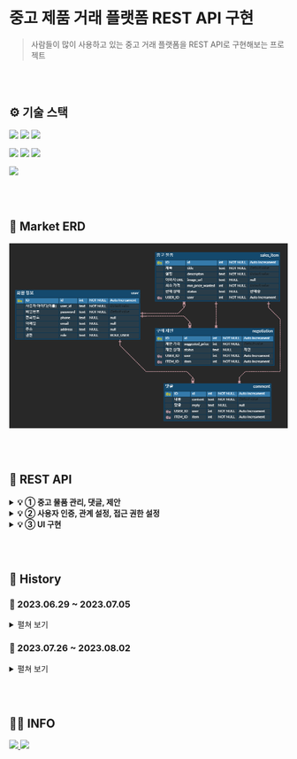 # 중고 제품 거래 플랫폼 REST API 구현


> 사람들이 많이 사용하고 있는 중고 거래 플랫폼을 REST API로 구현해보는 프로젝트

<br><br>
## ⚙ 기술 스택
<p>
<img src="https://img.shields.io/badge/Java_17-007396?style=flat&logo=OpenJDK&logoColor=white">
<img src="https://img.shields.io/badge/gradle_8.1.1-02303A?style=flat&logo=gradle&logoColor=white">
<img src="https://img.shields.io/badge/SQLite_3.41.2.2-003B57?style=flat&logo=SQLite&logoColor=white">
</p>
<p>
<img src="https://img.shields.io/badge/Spring_6.0.10-6DB33F?style=flat&logo=Spring&logoColor=white">
<img src="https://img.shields.io/badge/springboot_3.1.1-6DB33F?style=flat&logo=springboot&logoColor=white">
<img src="https://img.shields.io/badge/springsecurity_6.1.1-6DB33F?style=flat&logo=springsecurity&logoColor=white">
</p>
<img src="https://img.shields.io/badge/thymeleaf_3.1.1-005F0F?style=flat&logo=thymeleaf&logoColor=white">

<br><br>

## 📅 Market ERD
![market_ERD](readme_img/erd.png)

<br><br>

## 📁 REST API
<details>
<summary><b>💡 ① 중고 물품 관리, 댓글, 제안</b></summary>

`git clone` 이후, `application.properties`의 `jwt.secret` 값을 변경해야 작동합니다.

### 1. 물품 관리
<details>
<summary><b><u>중고 물품 관리 API</u></b></summary>

**✅ 표시: 로그인 시 JWT 발급 → Auth(Type=Bearer Token): JWT 입력**

<details><summary> 1. POST /items ✅</summary>

Request Body:
```json
{
    "title": "중고 맥북 팝니다",
    "description": "2019년 맥북 프로 13인치 모델입니다",
    "minPriceWanted": 1000000
}
```

Response Body:

![create_item](readme_img/r1.png)

</details>

<details><summary> 2. GET /items?page={page}&limit={limit} </summary>

Response Body:

![viewall_item](readme_img/r2.png)

</details>

<details><summary> 3. GET /items/{itemId} </summary>

Response Body:

![viewone_item](readme_img/r3.png)

</details>


<details><summary> 4. PUT /items/{itemId} ✅</summary>

Request Body:
```json
{
    "title": "응 안팔아",
    "description": "걍 내가 쓸꺼야",
    "minPriceWanted": 5000000
}
```

Response Body:

![update_item](readme_img/r4.png)

</details>


<details><summary> 5. PUT /items/{itemId}/image ✅</summary>

Request Body & Response Body:

![image_item](readme_img/r5.png)

</details>
<details><summary> 6. DELETE /items/{itemId} ✅</summary>

Response Body:

![delete_item](readme_img/r6.png)

</details>
<br>

[📁 **REST API 돌아가기**](#-rest-api)

</details>

### 2. 물품 댓글
<details>
<summary><b><u>중고 물품 댓글 API</u></b></summary>

**✅ 표시: 로그인 시 JWT 발급 → Auth(Type=Bearer Token): JWT 입력**

<details><summary> 1. POST /items/{itemId}/comments ✅</summary>

Request Body:
```json
{
    "content": "할인 가능하신가요?"
}
```

Response Body:

![img](readme_img/c1.png)

</details>
<details><summary> 2. GET /items/{itemId}/comments?page=1 </summary>

Request Body:<br>
page 값을 파라미터로 10개 단위로 보여준다.

Response Body:

![img](readme_img/c2.png)

</details>
<details><summary> 3. PUT /items/{itemId}/comments/{commentId} ✅</summary>

Request Body:
```json
{
    "content": "1000000 정도면 고려 가능합니다"
}
```

Response Body:

![img](readme_img/c3.png)

</details>
<details><summary> 4. PUT /items/{itemId}/comments/{commentId}/reply ✅</summary>

Request Body:
```json
{
    "reply": "ㄴㄴ안됨"
}
```

Response Body:

![img](readme_img/c4.png)

</details>
<details><summary> 5. DELETE /items/{itemId}/comments/{commentId} ✅</summary>

Response Body:

![img](readme_img/c5.png)

</details>

<details><summary> 6. 답글은 물품 등록 작성자를 제외하고는 달 수 없다. ✅</summary>

![img](readme_img/c6.png)

</details>

<details><summary> 7. ROLE_ADMIN 권한이 있는 사용자는 물품 등록 작성자가 아니어도 댓글을 달 수 있다. ✅</summary>

![img](readme_img/c7.png)

</details>

<br>

[📁 **REST API 돌아가기**](#-rest-api)

</details>

### 3. 구매 제안
<details>
<summary><b><u>구매 제안 API</u></b></summary>

**✅ 표시: 로그인 시 JWT 발급 → Auth(Type=Bearer Token): JWT 입력**

<details><summary> 1. POST /items/{itemId}/proposals ✅</summary>

Request Body:
```json
{
    // 구매 제안을 올린 구매자
    "suggestedPrice": 1000000
}
```

Response Body:

![img](readme_img/p1.png)

</details>
<details><summary> 2. GET http://localhost:8080/items/1/proposal?page=1 ✅</summary>

Response Body:

**1) 중고 물품을 올린 판매자가 확인할 수 있는 page**
![img](readme_img/p2.png)
<br><br>

**2) 구매 제안을 올린 구매자가 확인할 수 있는 page**
![img](readme_img/p21.png)

</details>
<details><summary> 3. PUT /items/{itemId}/proposals/{proposalId} ✅</summary>

Request Body:
```json
{
    // 구매 제안을 올린 구매자
    "suggestedPrice": 7777777
}
```

Response Body:

![img](readme_img/p3.png)

</details>
<details><summary> 4. DELETE /items/{itemId}/proposals/{proposalId} ✅</summary>

Response Body:

![img](readme_img/p4.png)

</details>
<details><summary> 5. PUT /items/{itemId}/proposals/{proposalId} ✅</summary>

Request Body:
```json
{
    // 중고 물품을 올린 판매자
    "status": "거절" // "수락"도 가능
}
```

Response Body:

![img](readme_img/p5.png)

</details>
<details><summary> 6. PUT /items/{itemId}/proposals/{proposalId} ✅</summary>

Request Body:
```json
{
    // 구매 제안을 올린 구매자
    "status": "확정"
}
```

Response Body:

![img](readme_img/p6.png)

</details>

<details><summary> 7. 그 외 </summary>

**PUT /items/{itemId}/proposals/{proposalId}**

- 3번의 PUT(제안 가격 변경)의 경우 구매 제안 작성자만 수정이 가능하며, `status`가 "제안", `SuggestedPrice`가 null이 아닐 때만 작동한다.
- 5번의 PUT(수락, 거절)의 경우 물품 등록 작성자만 수정 가능하며, 상태가 수락, 거절이 되었을 경우 구매 제안 작성자는 글을 수정할 수 없다.
- 6번의 PUT(구매 확정)의 경우 구매 제안 작성자만 수정이 가능하며, 현재 "수락" 상태이고 Request로 받는 `status`가 "확정"이면 `status`는 "확정"으로 변한다.

    물품 등록 게시물 또한 "판매 완료"가 된다. 이 상태에서 게시물, 구매 제안을 지울 수 없다. 
    
    또한 자동으로 모든 구매제안은 "거절" 상태가 된다.
- `ROLE_ADMIN`의 권한을 가지고 있다면 구매 제안 API의 모든 기능을 사용할 수 있으며, "판매 완료" 상태가 되어도 수정이나 삭제가 가능하다.

</details>
<br>

[📁 **REST API 돌아가기**](#-rest-api)

</details>

<br>

</details>

<details>
<summary><b>💡 ② 사용자 인증, 관계 설정, 접근 권한 설정</b></summary>

### 1. 사용자 인증
<details>
<summary><b><u>로그인(토큰 발급), 회원가입 API</u></b></summary><br>

<details><summary> 1. POST /users/login </summary>

Request Body:
```json
{
  // ROLE_ADMIN 권한을 가진 TEST 계정 존재
  "userId": "운영자",
  "password": "asdf"
}
```

Response Body:

![POST /users/login](readme_img/log1.png)

</details>

<details><summary> 2. GET /users/login </summary>

Request Body:

**(JSON Data)**
```json
{
  // 회원가입
  "userId": "유저",
  "password": "asdf"
}
```
**(Form Data)**
![GET /users/login_2-2](readme_img/log2-2.png)

Response Body:

![GET /users/login_1](readme_img/log2.png)

DB:

![GET /users/login_2](readme_img/log3.png)

<br>

[📁 **REST API 돌아가기**](#-rest-api)

</details>

</details>

### 2. 관계 설정
<details>
<summary><b><u>ERD 수정 및 코드 수정 API</u></b></summary>

**1. 기존 Entity(Item, Comment, Proposal)의 writer, password 삭제 -> User Enitiy와 1:N 매핑**<br>
[📅 **Market ERD 참고**](#-market-erd)<br>

**2. ERD 변경에 의한 제대로 된 기능 작동을 위한 코드 수정**<br>[📁 **REST API - 💡 ① 중고 물품 관리, 댓글, 제안 참고**](#-rest-api)<br>

**3. 자세한 수정 사항**<br>
**ISSUE :** [2️⃣ DAY 2 / 관계 설정하기](https://github.com/likelion-backend-5th/Project_1_LimHyoungTaek/issues/6) 참고<br>
**PULL REQUEST :** [관계 설정 및 관계 변경으로 인한 코드 변경 #8](https://github.com/likelion-backend-5th/Project_1_LimHyoungTaek/pull/8) 참고

<br>

</details>


### 3. 접근 권한 설정
<details>
<summary><b><u>ROLE STATUS 추가</u></b></summary>

**1. Authentication 추가로 인한 등록(삭제, 변경 등), 조회를 사용자 정보에 따라 제한되거나 가능하게 변경**
 - `ROLE_ADMIN`, `ROLE_USER` 두 권한이 존재하며, `ROLE_ADMIN`은 [**💡 ① 중고 물품 관리, 댓글, 제안**](#-rest-api)의 모든 기능 사용 가능
 - `확정` 상태의 구매 제안을 삭제하는 등 제한되어 있는 기능도 사용할 수 있다.

**2. 자세한 수정 사항**<br>
**ISSUE :** [3️⃣ DAY 3/ 기능 접근 설정하기](https://github.com/likelion-backend-5th/Project_1_LimHyoungTaek/issues/7) 참고<br>
<br><br>
[📁 **REST API 돌아가기**](#-rest-api)

</details>


<br>

</details>

<details>
<summary><b>💡 ③ UI 구현</b></summary>

[//]: # (<summary><b>💡 ③ 채팅, UI 구현, 인증 서버 분리</b></summary>)

### 1. INDEX, 로그인, 회원가입
<details>
<summary><b>HOME - GET / -> (redirect)/items/view</b></summary>

![GET /users/login/view](readme_img/ui0.png)

</details>

<details>
<summary><b>회원가입 - GET /users/register/view</b></summary>

![GET /users/login/view](readme_img/ui0-1.png)

</details>

<details>
<summary><b>로그인 - GET /users/login/view</b></summary>

![GET /users/login/view](readme_img/ui1.png)

</details>

<details>
<summary><b>로그인 후 HOME - GET /items/view</b></summary>

![GET /users/login/view](readme_img/ui1.png)

<br>

[📁 **REST API 돌아가기**](#-rest-api)
</details>


### 2. 물품 등록, 이미지 업로드, 물품 화면
<details>
<summary><b>물품 등록 - GET /items/register/view</b></summary>

![GET /users/login/view](readme_img/ui0-2-1.png)
</details>

<details>
<summary><b>전체 게시물 - GET /items/view</b></summary>

![GET /users/login/view](readme_img/ui0-2-2.png)
</details>

<details>
<summary><b>물품 보기 - GET /items/view/{itemId}</b></summary>

![GET /users/login/view](readme_img/ui0-2-3.png)

</details>

<details>
<summary><b>댓글 - GET /items/view/{itemId}</b></summary>

댓글 다는 것은 html 상에서 구현되지 않았습니다.

![GET /users/login/view](readme_img/ui0-2-4.png)

<br>

[📁 **REST API 돌아가기**](#-rest-api)
</details>

### 3. Page
<details>
<summary><b>HOME(Page 관련) - GET / -> (redirect)/items/view</b></summary>

글이 10개 이상 넘어가면 게시물 페이지를 넘길 수 있다.
댓글도 가능하며 댓글은 15개가 limit으로 잡혀 있다.

![GET /users/login/view](readme_img/ui0-3-1.png)
![GET /users/login/view](readme_img/ui0-3-2.png)

<br>

[📁 **REST API 돌아가기**](#-rest-api)
</details>

</details>

<br><br>

## 📜 History 

### 📆 2023.06.29 ~ 2023.07.05
<details>
<summary>펼쳐 보기</summary>

<details>
<summary>✨ <b>2023-06-29</b>: Repository 생성, DTO 추가, SalesItem MVC 구조</summary>

---
### 2023-06-29
**Create**: Git Repository - 'MiniProject_Basic_LimHyoungTaek'<br>

> ### dependencies
>   - Spring Web
>   - Spring Boot DevTools
>   - Spring Data JPA
>   - Lombok
>   - Sqlite

**Add**:
> - DTO(SalesItem, Negotiation, Comment)
> - Controller, repository, entity, service associated (with SalesItem)
---
</details>



<details>
<summary>✨ <b>2023-06-30</b>: ResponseDTO 추가, TODO 구현</summary>

---
### 2023-06-30
**Add**:
> - DTO(ResponseDto)

<br>

**TODO**:
> POST /items<br>
> GET /items?page={page}&limit={limit}<br>
> GET /items/{itemId}<br>
> PUT /items/{itemId}<br>
> DELETE /items/{itemId}<br>
---
</details>



<details>
<summary>✨ <b>2023-07-01</b>: TODO [ PUT /items/{itemId}/image ] 구현</summary>

---
### 2023-07-01
**TODO**:
> PUT /items/{itemId}/image
---
</details>



<details>
<summary>✨ <b>2023-07-03</b>: DAY 1 / 중고 물품 관리 요구사항, 중고 물품 댓글 MVC 구조</summary>

---
### 2023-07-03

<details>
<summary><u><b>DAY 1 / 중고 물품 관리 요구사항</b></u></summary>

**1️⃣ <u>[POST] /items</u>**<br>
`ItemController.create()`, `ItemService.createItem()`<br>: 누구든지 중고 거래를 목적으로 물품에 대한 정보를 등록할 수 있다.<br>

`ItemEntity - @NotNull`<br>: 이때 반드시 포함되어야 하는 내용은 **제목, 설명, 최소 가격, 작성자**이다.<br>

`ItemService.validPW()`<br>: 또한 사용자가 물품을 등록할 때, 비밀번호 항목을 추가해서 등록한다.<br>

`ItemService.createItem()`<br>: 최초로 물품이 등록될 때, 중고 물품의 상태는 **판매중** 상태가 된다.<br>

<br><br>

**2️⃣ <u>[GET] /items?page={page}&limit={limit}</u>**<br>
`ItemService.readItemsPaged()`, `Return Type Page<ItemPageInfoDto>`<br>: 등록된 물품 정보는 누구든지 열람할 수 있다.<br> 페이지 단위 조회가 가능하다.<br>

`ItemController.readAll()`, `ItemController.readOne()`<br>: 전체 조회, 단일 조회 모두 가능하다.<br>

<br><br>

**3️⃣ <u>[GET] /items/{itemId}</u>**<br>
`ItemController.readOne()`<br>: 전체 조회, 단일 조회 모두 가능하다.<br>

<br><br>

**4️⃣ <u>[PUT] /items/{itemId}</u>**<br>
`ItemController.update()`, `ItemService.updateItem()`<br>: 등록된 물품 정보는 수정이 가능하다.
<br>

`ItemService.validPW()`<br>: 이때, 물품이 등록될 때 추가한 비밀번호를 첨부해야 한다.

<br><br>

**5️⃣ <u>[DELETE] /items/{itemId}</u>**<br>
`ItemController.delete()`, `ItemService.deleteItem()`<br>: 등록된 물품 정보는 삭제가 가능하다.<br>

`ItemService.validPW()`<br>: 이때, 물품이 등록될 때 추가한 비밀번호를 첨부해야 한다.

<br><br>

**6️⃣ <u>[PUT] /items/{itemId}/image</u>**<br>
`ItemController.uploadImage()`, `ItemService.uploadItemImage()`<br>: 등록된 물품 정보에 이미지를 첨부할 수 있다.<br>

`ItemService.validPW()`<br>: 이때, 물품이 등록될 때 추가한 비밀번호를 첨부해야 한다.

<br><br>

**7️⃣ <u>그 외 추가 및 수정사항</u>**<br>
`getItemById()`<br>: 해당하는 ID가 없을 경우, Not Found 예외 처리하는 과정을 메서드로 분리<br>

`validPW()`<br>: Password를 검사하는 부분을 메서드로 분리<br>

`ResponseDto`<br>: Controller의 Return Type을 ResponseDto로 수정 후 ResponseBody 출력 형식 message로 변경<br>

`ContentinfoDto`<br>: `ItemController.readOne()`에서 title, description, minPriceWanted, status만 보이게 Dto 설정<br>

`PageinfoDto`<br>: `ItemController.readAll()`에서 id, title, description, minPriceWanted, status만 보이게 Dto 설정<br>
imageUrl -> add @JsonInclude(JsonInclude.Include.NON_NULL) Null 값 일때 미출력<br>

<br>
</details>



<details>
<summary><u><b>중고 물품 댓글 MVC 구조</b></u></summary>

**Add**:
> - CommentController
> - CommentEntity
> - CommentRepository
> - CommentService

<br>

**TODO**:
> POST /items/{itemId}/comments<br>
> GET /items/{itemId}/comments<br>
> PUT /items/{itemId}/comments/{commentId}<br>
> PUT /items/{itemId}/comments/{commentId}/reply<br>
> DELETE /items/{itemId}/comments/{commentId}<br>

</details>

---
</details>



<details>
<summary>✨ <b>2023-07-04</b>: DAY 2 / 중고 물품 댓글 요구사항</summary>

---
### 2023-07-04
**1️⃣ <u>[POST] /items/{itemId}/comments</u>**<br>
`CommentController.createComment()`, `CommentService.postComment()`<br>: 등록된 물품에 대한 질문을 위하여 댓글을 등록할 수 있다.<br>

`CommentEntity - @NotNull`<br>: 이때 반드시 포함되어야 하는 내용은 대상 물품, 댓글 내용, 작성자이다.<br>

`PasswordValidatable.validatePassword()`, `CommentEntity - @Override`<br>: 또한 댓글을 등록할 때, 비밀번호 항목을 추가해서 등록한다.<br>

<br><br>

**2️⃣ <u>[GET] /items/{itemId}/comments</u>**<br>
`CommentController.readAllComment()`, `CommentService.getCommentsPaged()`<br>: 등록된 댓글은 누구든지 열람할 수 있다.<br>

`CommentService.getCommentsPaged()`, `Return Type Page<CommentPageInfoDto>`<br>: 페이지 단위 조회가 가능하다.<br>

<br><br>

**3️⃣ <u>[PUT] /items/{itemId}/comments/{commentId}</u>**<br>
`CommentController.updateComment()`, `CommentService.modifiedComment()`<br>: 등록된 댓글은 수정이 가능하다.<br>

`PasswordValidatable.validatePassword()`, `CommentEntity - @Override`<br>: 이때, 댓글이 등록될 때 추가한 비밀번호를 첨부해야 한다.<br>

<br><br>

**4️⃣ <u>[DELETE] /items/{itemId}/comments/{commentId}</u>**<br>
`CommentController.delete()`, `CommentService.deleteComment()`<br>: 등록된 댓글은 삭제가 가능하다.<br>
`PasswordValidatable.validatePassword()`, `CommentEntity - @Override`<br>: 이때, 댓글이 등록될 때 추가한 비밀번호를 첨부해야 한다.<br>

<br><br>

**5️⃣ <u>[PUT] /items/{itemId}/comments/{commentId}/reply</u>**<br>
`CommentPageInfoDto`<br>: 댓글에는 초기에 비워져 있는 **답글** 항목이 존재한다.<br> ↳ 그래서 다른 Column과 다르게 `@NotNull`을 붙이지 않았다. 대신 `imageUrl`의 `null` 값을 숨길 때 처럼 `@JsonInclude(JsonInclude.Include.NON_NULL)`을 붙였다.<br>

`CommentPageInfoDto`<br>: 답글은 댓글에 포함된 공개 정보이다.<br> ↳ 이 요구사항 때문에 위에서 언급한 `@JsonInclude(JsonInclude.Include.NON_NULL)`도 추가하지 않을까 하다가 `null` 값일 경우, 답글이 보이지 않는 경우가 더 많다고 생각해서 유지하였다.<br>

`CommentService.modifiedReply()`<br>: 만약 댓글이 등록된 대상 물품을 등록한 사람일 경우, 물품을 등록할 때 사용한 비밀번호를 첨부할 경우 답글 항목을 수정할 수 있다.<br>
↳ 이 부분은 아래 토글을 열어 코드를 참고해주세요.

<details>
<summary>📄 <u>CommentService.java - modifiedReply()</u></summary>

```java
public class CommentService {
    private final ItemRepository itemRepository;
    private final ItemService itemService;
    private final CommentRepository commentRepository;

    // Post, Modifying Reply
    public void modifiedReply(Long commentId, Long itemId, CommentDto comments) {
        CommentEntity commentEntity = validateCommentByItemId(commentId, itemId);
        ItemEntity itemEntity = itemService.getItemById(itemId);

        // 1. 답글 작성자 != 물품 등록 작성자 -> 예외 처리
        // 댓글에 답글을 달 수 있는 사용자는 물품 정보를 등록한 사용자 뿐
        if (!itemEntity.getWriter().equals(comments.getWriter()))
            throw new ResponseStatusException(HttpStatus.BAD_REQUEST);

        // 2. 물품 등록 작성자 == 답글 작성자 라는건 위의 예외에서 증명
        // 만약 댓글이 등록된 대상 물품을 등록한 사람일 경우
        // -> 물품 등록 == 댓글 == 답글 다 같은 작성자이다.
        if (commentEntity.getWriter().equals(comments.getWriter())) {
            // 물품을 등록할 때 사용한 비밀번호를 첨부할 경우 답글 항목을 수정할 수 있다.
            // 물품 등록 비밀번호 != 답글 비밀번호 -> 예외 처리
            itemEntity.validatePassword(comments.getPassword());
        }
        // Save Reply
        commentEntity.setReply(comments.getReply());
        CommentDto.fromEntity(commentRepository.save(commentEntity));
    }
}
```
</details>

<br><br>

**6️⃣ <u>그 외 추가 및 수정사항</u>**<br>
`PageinfoDto`<br>: `ItemPageInfoDto`, `CommentPageInfoDto`로 구분을 위해 자세하게 이름 설정<br> `dto/mapping`으로 경로 설정

`PasswordValidatable`<br>: `validPW`를 `ItemEntity`와 `CommentEntity`에서 받을 수 있게 `interface`로 변경<br> 각 `Entity`에서 `implements PasswordValidatable`하고 난 후, `@Override`할 수 있게 변경

`CommentService - validateCommentByItemId()`<br>: 각 메서드마다 요청 댓글 유무, 대상 댓글이 대상 게시글의 댓글인지 확인하는 과정이 겹쳐서 따로 분리<br>

---
<br>
</details>




<details>
<summary>✨ <b>2023-07-04</b>: DAY 3 / 구매 제안 기본 CRUD 구조 생성</summary>

---
### 2023-07-04

**구매 제안 기본 CRUD 구조 생성**

**Add**:
> - ProposalController
> - ProposalEntity
> - ProposalRepository
> - ProposalService
> - ProposalPageInfoDto

<br>

**TODO**:
> POST /items/{itemId}/proposal<br>
> GET /items/{itemId}/proposals?writer=Lim123&password=qwerty1234&page=1<br>
> PUT /items/{itemId}/proposals/{proposalId}<br>
> DELETE /items/{itemId}/proposals/{proposalId}<br>
> PUT /items/{itemId}/proposals/{proposalId}<br>

---
<br>
</details>


<details>
<summary>✨ <b>2023-07-05</b>: DAY 3 / 구매 제안 요구사항</summary>

---
### 2023-07-05

**중고 물품 댓글 MVC 구조**

**1️⃣ <u>[POST] /items/{itemId}/proposals</u>**<br>
`ProposalController.createProposal()`, `ProposalService.postOffer()`<br>: 등록된 물품에 대하여 구매 제안을 등록할 수 있다.<br>

`NegotiationDto - @NotNull`<br>: 이때 반드시 포함되어야 하는 내용은 대상 물품, 제안 가격, 작성자이다.<br> 참고로 이전에 Entity에 붙어있던 `@NotNull`은 다 Dto로 이동함.<br>

`PasswordValidatable.validatePassword()`, `ProposalEntity - @Override`<br>: 또한 구매 제안을 등록할 때, 비밀번호 항목을 추가해서 등록한다.<br>

`ProposalService.postOffer() - newProposal.setStatus("제안");`<br>: 구매 제안이 등록될 때, 제안의 상태는 제안 상태가 된다.<br>

<br><br>

**2️⃣ <u>[GET] /items/{itemId}/proposal?writer=lim123&password=1qaz2wsx&page=1</u>**<br>
`ProposalController.readAllProposal()`<br>: 구매 제안은 대상 물품의 주인과 등록한 사용자만 조회할 수 있다.<br>

`ProposalService.findPagedOffer()`, `ProposalRepository.findAll()`<br>: 대상 물품의 주인은, 대상 물품을 등록할 때 사용한 작성자와 비밀번호를 첨부해야 한다.<br>이때 물품에 등록된 모든 구매 제안이 확인 가능하다.<br>

`ProposalService.findPagedOffer()`, `ProposalRepository.findAllByItemIdAndWriter()`<br>: 등록한 사용자는, 조회를 위해서 자신이 사용한 작성자와 비밀번호를 첨부해야 한다. <br>이때 자신이 등록한 구매 제안만 확인이 가능하다.<br>

`ProposalService.findPagedOffer()`<br>: 페이지 기능을 지원한다.<br>

<br><br>

**3️⃣ <u>[PUT] /items/{itemId}/proposals/{proposalId}</u>**<br>

**1. 구매 제안 작성자의 가격 수정**<br>
`ProposalController.updateProposal()`, `ProposalService.putUpdateOffer()`<br>: 등록된 제안은 수정이 가능하다.<br>

`PasswordValidatable.validatePassword()`, `ProposalEntity - @Override`<br>: 이때, 제안이 등록될때 추가한 작성자와 비밀번호를 첨부해야 한다.<br>

<br><br>

**2. 물품 등록자의 구매 제안 수락, 거절 상태 변경**<br>
`ProposalService.{putUpdateOffer(), acceptRejectOffer()}`<br>: 대상 물품의 주인은 구매 제안을 수락할 수 있다. <br>또한, 대상 물품의 주인은 구매 제안을 거절할 수 있다. 각각 구매 제안의 상태는 수락/거절이 된다.<br>

`PasswordValidatable.validatePassword()`, `ProposalEntity - @Override`<br>: 이때, 제안이 등록될때 추가한 작성자와 비밀번호를 첨부해야 한다.<br>

<br><br>

**3. 구매 제안 작성자의 구매 확정 상태 변경**<br>
`ProposalService.putUpdateOffer()` - `2) 현재 "수락" 상태 & Request "확정" 상태 -> 판매 완료` 부분<br>
<br>1) 구매 제안을 등록한 사용자는, 자신이 등록한 제안이 수락 상태일 경우, 구매 확정을 할 수 있다.<br>
<br>2) 이때 구매 제안의 상태는 확정 상태가 된다.<br>
<br>3) 구매 제안이 확정될 경우, 대상 물품의 상태는 판매 완료가 된다.<br>참고로 확정, 판매 완료 상태의 구매 제안과 게시물은 작성자일지라도 삭제하지 못한다.<br>

`ProposalService.putUpdateOffer()` 작성자 확인 부분,<br>`PasswordValidatable.validatePassword()`, `ProposalEntity - @Override` 비밀번호 확인 부분<br>: 이를 위해서 제안을 등록할 때 사용한 작성자와 비밀번호를 첨부해야 한다.<br>

<br><br>

**4️⃣ <u>[DELETE] /items/{itemId}/proposals/{proposalId}</u>**<br>
`ProposalController.delete()`, `ProposalService.deleteOffer()`<br>: 등록된 제안은 수정이 가능하다.<br>

`PasswordValidatable.validatePassword()`, `ProposalEntity - @Override`<br>: 이때, 제안이 등록될때 추가한 작성자와 비밀번호를 첨부해야 한다.<br>

<br>
</details>

</details>

### 📆 2023.07.26 ~ 2023.08.02
<details>
<summary>펼쳐 보기</summary>

<details>
<summary>✨ <b>2023-07-26~27</b>: DAY 1 / 사용자 인증</summary>

`Milestones` : [1️⃣ **DAY 1 / 인증 만들기**](https://github.com/likelion-backend-5th/Project_1_LimHyoungTaek/milestone/1?closed=1)<br>
`Issues` :<br>
- [DAY 1 / 인증 만들기 #1](https://github.com/likelion-backend-5th/Project_1_LimHyoungTaek/issues/1)
- [1. 회원가입 기능 구현 #3](https://github.com/likelion-backend-5th/Project_1_LimHyoungTaek/issues/3)
- [2. 로그인 기능 구현 #2](https://github.com/likelion-backend-5th/Project_1_LimHyoungTaek/issues/2)
- [3. JWT 발급 및 서비스 #5](https://github.com/likelion-backend-5th/Project_1_LimHyoungTaek/issues/5)
- [4. Entity 관련 수정 #4](https://github.com/likelion-backend-5th/Project_1_LimHyoungTaek/issues/4)

<br>

</details>

<details>
<summary>✨ <b>2023-07-27~28</b>: DAY 2 / 관계 설정</summary>

`Milestones` : [2️⃣ **DAY 2 / 관계 설정하기**](https://github.com/likelion-backend-5th/Project_1_LimHyoungTaek/milestone/2?closed=1)<br>
`Issues` : [DAY 2 / 관계 설정하기 #6](https://github.com/likelion-backend-5th/Project_1_LimHyoungTaek/issues/6)<br>
`Pull Requests` : [관계 설정 및 관계 변경으로 인한 코드 변경 #8](https://github.com/likelion-backend-5th/Project_1_LimHyoungTaek/pull/8)

<br>

</details>

<details>
<summary>✨ <b>2023-07-28~31</b>: DAY 3 / 기능 접근 권한 설정</summary>

`Milestones` : [3️⃣ **DAY 3/ 기능 접근 설정하기**](https://github.com/likelion-backend-5th/Project_1_LimHyoungTaek/milestone/3?closed=1)<br>
`Issues` : [DAY 3 / 기능에 대한 접근 권한 설정 #7](https://github.com/likelion-backend-5th/Project_1_LimHyoungTaek/issues/7)<br>
`Pull Requests` : [관계 설정 및 관계 변경으로 인한 코드 변경 #8](https://github.com/likelion-backend-5th/Project_1_LimHyoungTaek/pull/8)<br>
`Commits` :<br>
- Role 부여 후 Status(ADMIN, USER) 추가<br>
  [feat: Role(status) 추가 -> enum으로 생성](https://github.com/likelion-backend-5th/Project_1_LimHyoungTaek/commit/e93a45ca80907765e73ce07dbbdbdf61c95f0bdd)
- `ROLE_ADMIN` 권한일 경우 프로젝트의 모든 기능 사용 가능
- `확정` 상태의 구매 제안 삭제 등 제한된 기능 사용 가능<br>
  [feat: ROLE_ADMIN의 경우 모든 기능을 수행할 수 있게 수정](https://github.com/likelion-backend-5th/Project_1_LimHyoungTaek/commit/b950e21e20be3cf3bc5ff5d207ad5fe15d69e226)

<br>

</details>

<details>
<summary>✨ <b>2023-07-31~</b>: DAY 4 / UI 구현</summary>

`Milestones` : [4️⃣ **DAY 4/ UI 구현하기**](https://github.com/likelion-backend-5th/Project_1_LimHyoungTaek/issues/9)<br>
`Issues` :<br>
- [회원가입 화면을 구성하기 위해 필요한 항목을 생각해보자. #11](https://github.com/likelion-backend-5th/Project_1_LimHyoungTaek/issues/11)
- [로그인 화면을 구성하기 위해 필요한 항목을 생각해보자. #12](https://github.com/likelion-backend-5th/Project_1_LimHyoungTaek/issues/12)
- [물품 정보 조회 #10](https://github.com/likelion-backend-5th/Project_1_LimHyoungTaek/issues/10)
- [물품 정보 등록 #13](https://github.com/likelion-backend-5th/Project_1_LimHyoungTaek/issues/13)

`TODO` : HTML 댓글 등록 데이터 전달, 구매 제안 부분 구현 중
</details>

[//]: # (<details>)

[//]: # (<summary>✨ <b>2023-08-01</b>: DAY 5 / 채팅 구현</summary>)

[//]: # ()
[//]: # (</details>)

[//]: # ()
[//]: # (<details>)

[//]: # (<summary>✨ <b>2023-08-02</b>: DAY 6 / 인증 서버 분리</summary>)

[//]: # ()
[//]: # (</details>)

</details>

<br><br>

## 🙍‍♂️ INFO
<a href="https://github.com/Oh3gwnn">
  <img src="https://img.shields.io/badge/github-181717?style=for-the-badge&logo=github&logoColor=white">
</a>
<a href="https://takethat.tistory.com/">
  <img src="https://img.shields.io/badge/tistory-FD5F07?style=for-the-badge&logo=tistory&logoColor=white">
</a>
